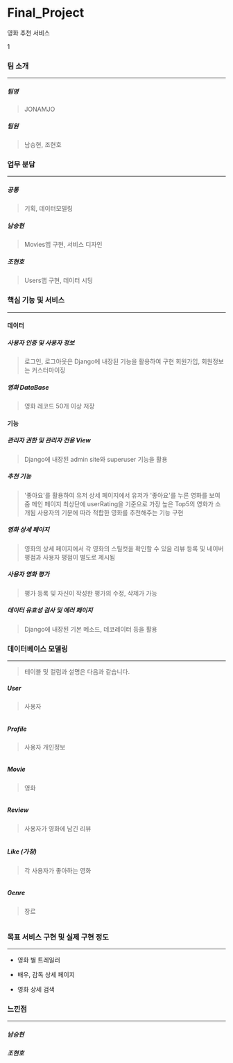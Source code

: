 # Final_Project

영화 추천 서비스

1

### 팀 소개

------

##### 팀명

> JONAMJO

#####  팀원

> 남승현, 조현호



### 업무 분담

------

#####  공통
> 기획, 데이터모델링

#####  남승현
> Movies앱 구현, 서비스 디자인

#####  조현호
> Users앱 구현, 데이터 시딩



### 핵심 기능 및 서비스

------

#### 데이터

#####  사용자 인증 및 사용자 정보

> 로그인, 로그아웃은 Django에 내장된 기능을 활용하여 구현
> 회원가입, 회원정보는 커스터마이징

#####  영화 DataBase
> 영화 레코드 50개 이상 저장



#### 기능

#####  관리자 권한 및 관리자 전용 View
> Django에 내장된 admin site와 superuser 기능을 활용

#####  추천 기능

> '좋아요'를 활용하여 유저 상세 페이지에서 유저가 '좋아요'를 누른 영화를 보여줌
> 메인 페이지 최상단에 userRating을 기준으로 가장 높은 Top5의 영화가 소개됨
> 사용자의 기분에 따라 적합한 영화를 추천해주는 기능 구현

#####  영화 상세 페이지

> 영화의 상세 페이지에서 각 영화의 스틸컷을 확인할 수 있음
> 리뷰 등록 및 네이버 평점과 사용자 평점이 별도로 제시됨

#####  사용자 영화 평가
> 평가 등록 및 자신이 작성한 평가의 수정, 삭제가 가능

#####  데이터 유효성 검사 및 에러 페이지
> Django에 내장된 기본 메소드, 데코레이터 등을 활용



### 데이터베이스 모델링

------

> 테이블 및 컬럼과 설명은 다음과 같습니다.



##### User

> 사용자

```

```

##### Profile

> 사용자 개인정보

```

```

##### Movie

> 영화

```

```

##### Review

> 사용자가 영화에 남긴 리뷰

```

```

##### Like (가칭)

> 각 사용자가 좋아하는 영화

```

```

##### Genre

> 장르

```

```





### 목표 서비스 구현 및 실제 구현 정도

------

> 

* 영화 별 트레일러

* 배우, 감독 상세 페이지

* 영화 상세 검색



### 느낀점

------

#####  남승현

> 

#####  조현호

> 







